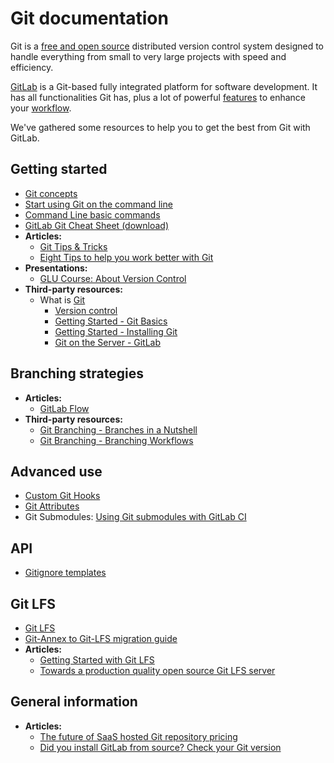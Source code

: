 # Git documentation

Git is a [free and open source](https://git-scm.com/about/free-and-open-source)
distributed version control system designed to handle everything from small to
very large projects with speed and efficiency.

[GitLab](https://about.gitlab.com) is a Git-based fully integrated platform for
software development. It has all functionalities Git has, plus a lot of
powerful [features](https://about.gitlab.com/features/) to enhance your
[workflow](https://about.gitlab.com/2016/10/25/gitlab-workflow-an-overview/).

We've gathered some resources to help you to get the best from Git with GitLab.

## Getting started

- [Git concepts](../../university/training/user_training.html#git-concepts)
- [Start using Git on the command line](../../gitlab-basics/start-using-git.html)
- [Command Line basic commands](../../gitlab-basics/command-line-commands.html)
- [GitLab Git Cheat Sheet (download)](https://gitlab.com/gitlab-com/marketing/raw/master/design/print/git-cheatsheet/print-pdf/git-cheatsheet.pdf)
- **Articles:**
  - [Git Tips & Tricks](https://about.gitlab.com/2016/12/08/git-tips-and-tricks/)
  - [Eight Tips to help you work better with Git](https://about.gitlab.com/2015/02/19/8-tips-to-help-you-work-better-with-git/)
- **Presentations:**
  - [GLU Course: About Version Control](https://docs.google.com/presentation/d/16sX7hUrCZyOFbpvnrAFrg6tVO5_yT98IgdAqOmXwBho/edit?usp=sharing)
- **Third-party resources:**
  - What is [Git](https://git-scm.com)
    - [Version control](https://git-scm.com/book/en/v2/Getting-Started-About-Version-Control)
    - [Getting Started - Git Basics](https://git-scm.com/book/en/v2/Getting-Started-Git-Basics)
    - [Getting Started - Installing Git](https://git-scm.com/book/en/v2/Getting-Started-Installing-Git)
    - [Git on the Server - GitLab](https://git-scm.com/book/en/v2/Git-on-the-Server-GitLab)

## Branching strategies

- **Articles:**
  - [GitLab Flow](https://about.gitlab.com/2014/09/29/gitlab-flow/)
- **Third-party resources:**
  - [Git Branching - Branches in a Nutshell](https://git-scm.com/book/en/v2/Git-Branching-Branches-in-a-Nutshell)
  - [Git Branching - Branching Workflows](https://git-scm.com/book/en/v2/Git-Branching-Branching-Workflows)

## Advanced use

- [Custom Git Hooks](../../administration/custom_hooks.html)
- [Git Attributes](../../user/project/git_attributes.html)
- Git Submodules: [Using Git submodules with GitLab CI](../../ci/git_submodules.html#using-git-submodules-with-gitlab-ci)

## API

- [Gitignore templates](../../api/templates/gitignores.html)

## Git LFS

- [Git LFS](https://docs.gitlab.com/ce/workflow/lfs/manage_large_binaries_with_git_lfs.html)
- [Git-Annex to Git-LFS migration guide](https://docs.gitlab.com/ee/workflow/lfs/migrate_from_git_annex_to_git_lfs.html)
- **Articles:**
  - [Getting Started with Git LFS](https://about.gitlab.com/2017/01/30/getting-started-with-git-lfs-tutorial/)
  - [Towards a production quality open source Git LFS server](https://about.gitlab.com/2015/08/13/towards-a-production-quality-open-source-git-lfs-server/)

## General information

- **Articles:**
  - [The future of SaaS hosted Git repository pricing](https://about.gitlab.com/2016/05/11/git-repository-pricing/)
  - [Did you install GitLab from source? Check your Git version](https://about.gitlab.com/2015/06/12/did-you-install-gitlab-from-source-recently-check-your-git-version/)
